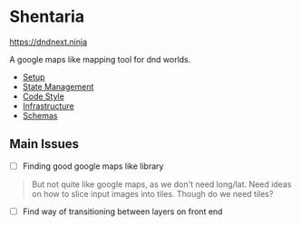 # Shentaria

https://dndnext.ninja

A google maps like mapping tool for dnd worlds.

* [Setup](docs/setup.md)
* [State Management](docs/state-management.md)
* [Code Style](docs/code-style.md)
* [Infrastructure](docs/infrastructure.md)
* [Schemas](docs/schemas.md)

## Main Issues

- [ ] Finding good google maps like library
> But not quite like google maps, as we don't need long/lat.
> Need ideas on how to slice input images into tiles. Though do we need tiles?
- [ ] Find way of transitioning between layers on front end
  
